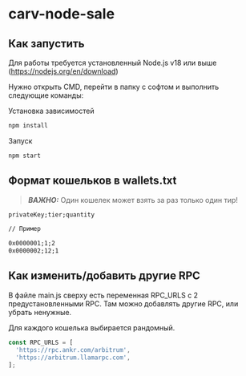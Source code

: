 # carv-node-sale
 
## Как запустить
Для работы требуется установленный Node.js v18 или выше (https://nodejs.org/en/download)

Нужно открыть CMD, перейти в папку с софтом и выполнить следующие команды:

Установка зависимостей
```bash
npm install
```

Запуск
```bash
npm start
```

## Формат кошельков в wallets.txt
> **_ВАЖНО:_** Один кошелек может взять за раз только один тир!

```txt
privateKey;tier;quantity

// Пример

0x0000001;1;2
0x0000002;12;1
```

## Как изменить/добавить другие RPC
В файле main.js сверху есть переменная RPC_URLS с 2 предустановленными RPC.
Там можно добавлять другие RPC, или убрать ненужные.

Для каждого кошелька выбирается рандомный.
```js
const RPC_URLS = [
  'https://rpc.ankr.com/arbitrum',
  'https://arbitrum.llamarpc.com',
];
```
